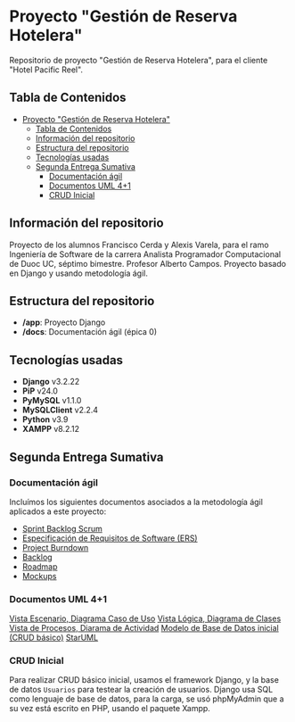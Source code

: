 # Proyecto "Gestión de Reserva Hotelera"

Repositorio de proyecto "Gestión de Reserva Hotelera", para el cliente "Hotel Pacific Reel".


## Tabla de Contenidos
- [Proyecto "Gestión de Reserva Hotelera"](#proyecto-gestión-de-reserva-hotelera)
  - [Tabla de Contenidos](#tabla-de-contenidos)
  - [Información del repositorio](#información-del-repositorio)
  - [Estructura del repositorio](#estructura-del-repositorio)
  - [Tecnologías usadas](#tecnologías-usadas)
  - [Segunda Entrega Sumativa](#segunda-entrega-sumativa)
    - [Documentación ágil](#documentación-ágil)
    - [Documentos UML 4+1](#documentos-uml-41)
    - [CRUD Inicial](#crud-inicial)

## Información del repositorio

Proyecto de los alumnos Francisco Cerda y Alexis Varela, para el ramo Ingeniería de Software de la carrera Analista Programador Computacional de Duoc UC, séptimo bimestre.
Profesor Alberto Campos.
Proyecto basado en Django y usando metodología ágil.

## Estructura del repositorio

- **/app**: Proyecto Django
- **/docs**: Documentación ágil (épica 0)

## Tecnologías usadas

- **Django** v3.2.22
- **PiP** v24.0
- **PyMySQL** v1.1.0
- **MySQLClient** v2.2.4
- **Python** v3.9
- **XAMPP** v8.2.12

## Segunda Entrega Sumativa

### Documentación ágil

Incluímos los siguientes documentos asociados a la metodología ágil aplicados a este proyecto:

- [Sprint Backlog Scrum](https://trello.com/b/4irnkfkE/mi-tablero-de-trello)
- [Especificación de Requisitos de Software (ERS)](https://docs.google.com/document/d/1PIWNv1u6OgBg2Zsda_fWa5ohXQVEsUdllMhF8dopO7E/edit)
- [Project Burndown](https://docs.google.com/document/d/1YKuBOhwqG4wKJPqL_gR4EsRGOAwtXTZjRLudC9kapso/edit)
- [Backlog](https://docs.google.com/spreadsheets/d/1B4AFqD1WjJ7tT_I5bTpgJuQ5kzuzWbCVER1I_9zXkz4/edit)
- [Roadmap](https://miro.com/app/board/uXjVKcyKVqw=/)
- [Mockups](https://www.figma.com/file/GPBmbzOKzh6pttl0rZtYCu/e2_grupo2_ui_s6?type=design&node-id=0%3A1&mode=design&t=PTx97l9v0fRFFB8z-1)

### Documentos UML 4+1

[Vista Escenario, Diagrama Caso de Uso](https://github.com/frcerdas/reservas-pacific-reef/blob/alexis/Documentacion/VISTA%20ESCENARIO;%20DIAGRAMA%20DE%20CASO%20DE%20USO.png?raw=true)
[Vista Lógica, Diagrama de Clases](https://github.com/frcerdas/reservas-pacific-reef/blob/alexis/Documentacion/VISTA%20LOGICA%20DIAGRAMA%20DE%20CLASES.png?raw=true)
[Vista de Procesos, Diarama de Actividad](https://github.com/frcerdas/reservas-pacific-reef/blob/alexis/Documentacion/VISTA%20DE%20PROCESO%20DIAGRAMA%20DE%20ACTIVIDAD.png?raw=true)
[Modelo de Base de Datos inicial (CRUD básico)](https://github.com/frcerdas/reservas-pacific-reef/blob/alexis/Documentacion/MODELO%20DE%20BASE%20DE%20DATOS%20INICIAL.png?raw=true)
[StarUML](https://github.com/frcerdas/reservas-pacific-reef/blob/alexis/Documentacion/UML%204%2B1.mdj)

### CRUD Inicial

Para realizar CRUD básico inicial, usamos el framework Django, y la base de datos `Usuarios` para testear la creación de usuarios.  Django usa SQL como lenguaje de base de datos, para la carga, se usó phpMyAdmin que a su vez está escrito en PHP, usando el paquete Xampp.